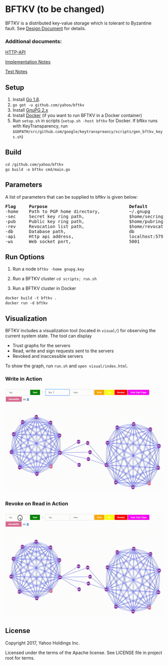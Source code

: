 # BFTKV (to be changed)

BFTKV is a distributed key-value storage which is tolerant to Byzantine fault. See [Design Document](docs/design.md) for details.

### Additional documents:

[HTTP-API](docs/http_api.md)

[Implementation Notes](docs/notes.md)

[Test Notes](docs/tests.md)

## Setup
1. Install [Go 1.8](https://golang.org/doc/install).
2. `go get -u github.com/yahoo/bftkv`
3. Install [GnuPG 2.x](https://www.gnupg.org/download/index.en.html)
4. Install [Docker](https://www.docker.com) (if you want to run BFTKV in a Docker container)
5. Run `setup.sh` in scripts (`setup.sh -host bftkv` for Docker. If bftkv runs with KeyTransparency, run `$GOPATH/src/github.com/google/keytranspreancy/scripts/gen_bftkv_keys.sh`)

## Build
```
cd /github.com/yahoo/bftkv
go build -o bftkv cmd/main.go
```

## Parameters
A list of parameters that can be supplied to bftkv is given below:

<pre>
<b>Flag</b>     <b>Purpose </b>                              <b>Default</b>
-home    Path to PGP home directory,           ~/.gnupg
-sec     Secret key ring path,                 $home/secring.gpg
-pub     Public key ring path,                 $home/pubring.gpg
-rev     Revocation list path,                 $home/revocation.gpg
-db      Database path,                        db
-api     Http api address,                     localhost:5792
-ws      Web socket port,                      5001
</pre>

## Run Options
1. Run a node `bftkv -home gnupg.key`

2. Run a BFTKV cluster `cd scripts; run.sh`

3. Run a BFTKV cluster in Docker

```
docker build -t bftkv .
docker run -d bftkv
```

## Visualization
BFTKV includes a visualization tool (located in `visual/`) for observing the current system state. The tool can display

* Trust graphs for the servers
* Read, write and sign requests sent to the servers
* Revoked and inaccessible servers 

To show the graph, run `run.sh` and `open visual/index.html`.

### Write in Action
<img src="docs/images/write.gif" alt="Write"/>

### Revoke on Read in Action
<img src="docs/images/revokeOnRead.gif" alt="Revoke on Read"/> 

## License
Copyright 2017, Yahoo Holdings Inc.

Licensed under the terms of the Apache license. See LICENSE file in project root for terms.
